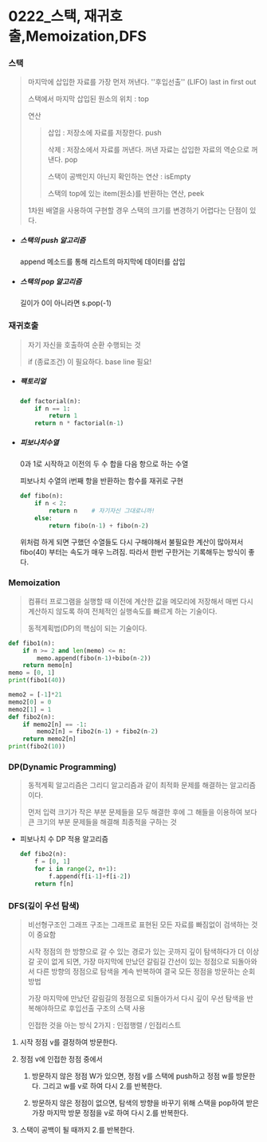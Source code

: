 # 0222_스택, 재귀호출,Memoization,DFS

### 스택

> 마지막에 삽입한 자료를 가장 먼저 꺼낸다. ''후입선출'' (LIFO) last in first out
>
> 스택에서 마지막 삽입된 원소의 위치 : top
>
> 연산
>
> >  삽입 : 저장소에 자료를 저장한다. push
> >
> > 삭제 : 저장소에서 자료를 꺼낸다. 꺼낸 자료는 삽입한 자료의 역순으로 꺼낸다. pop
> >
> > 스택이 공백인지 아닌지 확인하는 연산 : isEmpty
> >
> > 스택의 top에 있는 item(원소)를 반환하는 연산, peek
>
> 1차원 배열을 사용하여 구현할 경우 스택의 크기를 변경하기 어렵다는 단점이 있다.

- ##### 스택의 push 알고리즘

  append 메소드를 통해 리스트의 마지막에 데이터를 삽입

- ##### 스택의 pop 알고리즘

  길이가 0이 아니라면 s.pop(-1)

### 재귀호출

> 자기 자신을 호출하여 순환 수행되는 것
>
> if (종료조건) 이 필요하다. base line 필요!

- ##### 팩토리얼

  ```python
  def factorial(n):
      if n == 1:
          return 1
      return n * factorial(n-1)
  ```

- ##### 피보나치수열

  0과 1로 시작하고 이전의 두 수 합을 다음 항으로 하는 수열

  피보나치 수열의 i번째 항을 반환하는 함수를 재귀로 구현

  ```python
  def fibo(n):
      if n < 2:
          return n    # 자기자신 그대로니까!
      else:
          return fibo(n-1) + fibo(n-2)
  ```

  위처럼 하게 되면 구했던 수열들도 다시 구해야해서 불필요한 계산이 많아져서 fibo(40) 부터는 속도가 매우 느려짐. 따라서 한번 구한거는 기록해두는 방식이 좋다.

### Memoization

> 컴퓨터 프로그램을 실행할 때 이전에 계산한 값을 메모리에 저장해서 매번 다시 계산하지 않도록 하여 전체적인 실행속도를 빠르게 하는 기술이다.
>
> 동적계획법(DP)의 핵심이 되는 기술이다.

```python
def fibo1(n):
    if n >= 2 and len(memo) <= n:
        memo.append(fibo(n-1)+bibo(n-2))
    return memo[n]
memo = [0, 1]
print(fibo1(40))
```

```python
memo2 = [-1]*21
memo2[0] = 0
memo2[1] = 1
def fibo2(n):
    if memo2[n] == -1:
        memo2[n] = fibo2(n-1) + fibo2(n-2)
    return memo2[n]
print(fibo2(10))
```



### DP(Dynamic Programming)

> 동적계획 알고리즘은 그리디 알고리즘과 같이 최적화 문제를 해결하는 알고리즘이다. 
>
> 먼저 입력 크기가 작은 부분 문제들을 모두 해결한 후에 그 해들을 이용하여 보다 큰 크기의 부분 문제들을 해결해 최종적을 구하는 것

- 피보나치 수 DP 적용 알고리즘

  ```python
  def fibo2(n):
      f = [0, 1]
      for i in range(2, n+1):
          f.append(f[i-1]+f[i-2])
      return f[n]
  ```



### DFS(깊이 우선 탐색)

> 비선형구조인 그래프 구조는 그래프로 표현된 모든 자료를 빠짐없이 검색하는 것이 중요함
>
> 시작 정점의 한 방향으로 갈 수 있는 경로가 있는 곳까지 깊이 탐색하다가 더 이상 갈 곳이 없게 되면, 가장 마지막에 만났던 갈림길 간선이 있는 정점으로 되돌아와서 다른 방향의 정점으로 탐색을 계속 반복하여 결국 모든 정점을 방문하는 순회방법
>
> 가장 마지막에 만났던 갈림길의 정점으로 되돌아가서 다시 깊이 우선 탐색을 반복해야하므로 후입선출 구조의 스택 사용
>
> 인접한 것을 아는 방식 2가지 : 인접행렬 / 인접리스트

1. 시작 정점 v를 결정하여 방문한다.

2. 정점 v에 인접한 정점 중에서 

   1) 방문하지 않은 정점 W가 있으면, 정점 v를 스택에 push하고 정점 w를 방문한다. 그리고 w를 v로 하여 다시 2.를 반복한다.

   2) 방문하지 않은 정점이 없으면, 탐색의 방향을 바꾸기 위해 스택을 pop하여 받은 가장 마지막 방문 정점을 v로 하여 다시 2.를 반복한다.

3. 스택이 공백이 될 때까지 2.를 반복한다.

